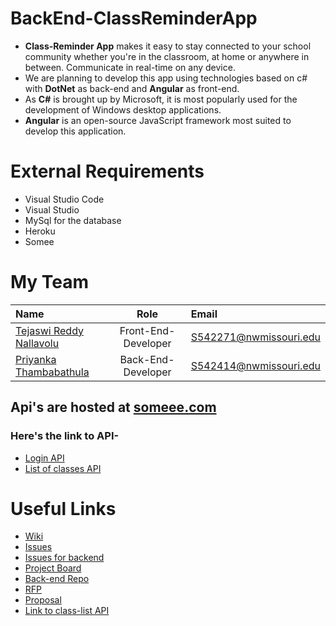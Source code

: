 # BackEnd-ClassReminderApp

- **Class-Reminder App** makes it easy to stay connected to your school community whether you're in the classroom, at home or anywhere in between. Communicate in real-time on any device.
- We are planning to develop this app using technologies based on c# with **DotNet** as back-end and **Angular** as front-end.
- As **C#** is brought up by Microsoft, it is most popularly used for the development of Windows desktop applications.
- **Angular** is an open-source JavaScript framework most suited to develop this application.

# External Requirements
- Visual Studio Code  
- Visual Studio  
- MySql for the database
- Heroku
- Somee

# My Team   
| Name      | Role | Email     |
| :---        |    :----:   | :---          
| [Tejaswi Reddy Nallavolu](https://github.com/TejaswiNallavolu)      | Front-End-Developer      | S542271@nwmissouri.edu   |
| [Priyanka Thambabathula](https://github.com/Priyanka1818)   | Back-End-Developer        | S542414@nwmissouri.edu      |
## Api's are hosted at [someee.com](https://somee.com/)
### Here's the link to API-
- [Login API](http://www.classreminder-1a.somee.com/api/login/allUser)
- [List of classes API](http://www.classreminder-1a.somee.com/api/login/getAllList)
# Useful Links
- [Wiki](https://github.com/TejaswiNallavolu/angular-app-heroku/wiki)   
- [Issues](https://github.com/TejaswiNallavolu/angular-app-heroku/issues)
- [Issues for backend](https://github.com/TejaswiNallavolu/BackEnd-ClassReminderApp/issues)
- [Project Board](https://github.com/TejaswiNallavolu/angular-app-heroku/projects/1)
- [Back-end Repo](https://github.com/TejaswiNallavolu/BackEnd-ClassReminderApp)
- [RFP](https://github.com/harshakurra123/ClassRemainder)
- [Proposal](https://github.com/TejaswiNallavolu/proposal)
- [Link to class-list API](http://www.classreminderproj.somee.com/api/ClassList/getAllClassList)
